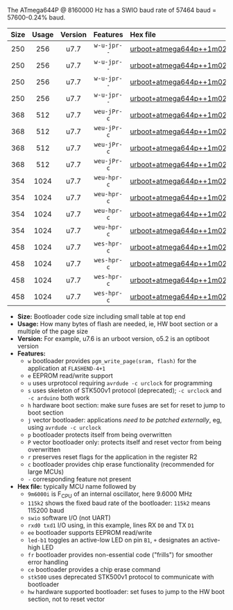 The ATmega644P @ 8160000 Hz has a SWIO baud rate of 57464 baud = 57600-0.24% baud.

|Size|Usage|Version|Features|Hex file|
|:-:|:-:|:-:|:-:|:--|
|250|256|u7.7|`w-u-jpr--`|[urboot+atmega644p++1m0200i++++7k2_swio_rxd0_txd1_led+b0.hex](https://raw.githubusercontent.com/stefanrueger/urboot.hex/main/cores/mightycore/atmega644p/internal_oscillator/fint++1m0200_Hz/br++++7k2_bps/urboot+atmega644p++1m0200i++++7k2_swio_rxd0_txd1_led+b0.hex)|
|250|256|u7.7|`w-u-jpr--`|[urboot+atmega644p++1m0200i++++7k2_swio_rxd0_txd1_led+b7.hex](https://raw.githubusercontent.com/stefanrueger/urboot.hex/main/cores/mightycore/atmega644p/internal_oscillator/fint++1m0200_Hz/br++++7k2_bps/urboot+atmega644p++1m0200i++++7k2_swio_rxd0_txd1_led+b7.hex)|
|250|256|u7.7|`w-u-jpr--`|[urboot+atmega644p++1m0200i++++7k2_swio_rxd2_txd3_led+b0.hex](https://raw.githubusercontent.com/stefanrueger/urboot.hex/main/cores/mightycore/atmega644p/internal_oscillator/fint++1m0200_Hz/br++++7k2_bps/urboot+atmega644p++1m0200i++++7k2_swio_rxd2_txd3_led+b0.hex)|
|250|256|u7.7|`w-u-jpr--`|[urboot+atmega644p++1m0200i++++7k2_swio_rxd2_txd3_led+b7.hex](https://raw.githubusercontent.com/stefanrueger/urboot.hex/main/cores/mightycore/atmega644p/internal_oscillator/fint++1m0200_Hz/br++++7k2_bps/urboot+atmega644p++1m0200i++++7k2_swio_rxd2_txd3_led+b7.hex)|
|368|512|u7.7|`weu-jPr-c`|[urboot+atmega644p++1m0200i++++7k2_swio_rxd0_txd1_ee_led+b0_fr_ce.hex](https://raw.githubusercontent.com/stefanrueger/urboot.hex/main/cores/mightycore/atmega644p/internal_oscillator/fint++1m0200_Hz/br++++7k2_bps/urboot+atmega644p++1m0200i++++7k2_swio_rxd0_txd1_ee_led+b0_fr_ce.hex)|
|368|512|u7.7|`weu-jPr-c`|[urboot+atmega644p++1m0200i++++7k2_swio_rxd0_txd1_ee_led+b7_fr_ce.hex](https://raw.githubusercontent.com/stefanrueger/urboot.hex/main/cores/mightycore/atmega644p/internal_oscillator/fint++1m0200_Hz/br++++7k2_bps/urboot+atmega644p++1m0200i++++7k2_swio_rxd0_txd1_ee_led+b7_fr_ce.hex)|
|368|512|u7.7|`weu-jPr-c`|[urboot+atmega644p++1m0200i++++7k2_swio_rxd2_txd3_ee_led+b0_fr_ce.hex](https://raw.githubusercontent.com/stefanrueger/urboot.hex/main/cores/mightycore/atmega644p/internal_oscillator/fint++1m0200_Hz/br++++7k2_bps/urboot+atmega644p++1m0200i++++7k2_swio_rxd2_txd3_ee_led+b0_fr_ce.hex)|
|368|512|u7.7|`weu-jPr-c`|[urboot+atmega644p++1m0200i++++7k2_swio_rxd2_txd3_ee_led+b7_fr_ce.hex](https://raw.githubusercontent.com/stefanrueger/urboot.hex/main/cores/mightycore/atmega644p/internal_oscillator/fint++1m0200_Hz/br++++7k2_bps/urboot+atmega644p++1m0200i++++7k2_swio_rxd2_txd3_ee_led+b7_fr_ce.hex)|
|354|1024|u7.7|`weu-hpr-c`|[urboot+atmega644p++1m0200i++++7k2_swio_rxd0_txd1_ee_led+b0_fr_ce_hw.hex](https://raw.githubusercontent.com/stefanrueger/urboot.hex/main/cores/mightycore/atmega644p/internal_oscillator/fint++1m0200_Hz/br++++7k2_bps/urboot+atmega644p++1m0200i++++7k2_swio_rxd0_txd1_ee_led+b0_fr_ce_hw.hex)|
|354|1024|u7.7|`weu-hpr-c`|[urboot+atmega644p++1m0200i++++7k2_swio_rxd0_txd1_ee_led+b7_fr_ce_hw.hex](https://raw.githubusercontent.com/stefanrueger/urboot.hex/main/cores/mightycore/atmega644p/internal_oscillator/fint++1m0200_Hz/br++++7k2_bps/urboot+atmega644p++1m0200i++++7k2_swio_rxd0_txd1_ee_led+b7_fr_ce_hw.hex)|
|354|1024|u7.7|`weu-hpr-c`|[urboot+atmega644p++1m0200i++++7k2_swio_rxd2_txd3_ee_led+b0_fr_ce_hw.hex](https://raw.githubusercontent.com/stefanrueger/urboot.hex/main/cores/mightycore/atmega644p/internal_oscillator/fint++1m0200_Hz/br++++7k2_bps/urboot+atmega644p++1m0200i++++7k2_swio_rxd2_txd3_ee_led+b0_fr_ce_hw.hex)|
|354|1024|u7.7|`weu-hpr-c`|[urboot+atmega644p++1m0200i++++7k2_swio_rxd2_txd3_ee_led+b7_fr_ce_hw.hex](https://raw.githubusercontent.com/stefanrueger/urboot.hex/main/cores/mightycore/atmega644p/internal_oscillator/fint++1m0200_Hz/br++++7k2_bps/urboot+atmega644p++1m0200i++++7k2_swio_rxd2_txd3_ee_led+b7_fr_ce_hw.hex)|
|458|1024|u7.7|`wes-hpr-c`|[urboot+atmega644p++1m0200i++++7k2_swio_rxd0_txd1_ee_led+b0_fr_ce_stk500_hw.hex](https://raw.githubusercontent.com/stefanrueger/urboot.hex/main/cores/mightycore/atmega644p/internal_oscillator/fint++1m0200_Hz/br++++7k2_bps/urboot+atmega644p++1m0200i++++7k2_swio_rxd0_txd1_ee_led+b0_fr_ce_stk500_hw.hex)|
|458|1024|u7.7|`wes-hpr-c`|[urboot+atmega644p++1m0200i++++7k2_swio_rxd0_txd1_ee_led+b7_fr_ce_stk500_hw.hex](https://raw.githubusercontent.com/stefanrueger/urboot.hex/main/cores/mightycore/atmega644p/internal_oscillator/fint++1m0200_Hz/br++++7k2_bps/urboot+atmega644p++1m0200i++++7k2_swio_rxd0_txd1_ee_led+b7_fr_ce_stk500_hw.hex)|
|458|1024|u7.7|`wes-hpr-c`|[urboot+atmega644p++1m0200i++++7k2_swio_rxd2_txd3_ee_led+b0_fr_ce_stk500_hw.hex](https://raw.githubusercontent.com/stefanrueger/urboot.hex/main/cores/mightycore/atmega644p/internal_oscillator/fint++1m0200_Hz/br++++7k2_bps/urboot+atmega644p++1m0200i++++7k2_swio_rxd2_txd3_ee_led+b0_fr_ce_stk500_hw.hex)|
|458|1024|u7.7|`wes-hpr-c`|[urboot+atmega644p++1m0200i++++7k2_swio_rxd2_txd3_ee_led+b7_fr_ce_stk500_hw.hex](https://raw.githubusercontent.com/stefanrueger/urboot.hex/main/cores/mightycore/atmega644p/internal_oscillator/fint++1m0200_Hz/br++++7k2_bps/urboot+atmega644p++1m0200i++++7k2_swio_rxd2_txd3_ee_led+b7_fr_ce_stk500_hw.hex)|

- **Size:** Bootloader code size including small table at top end
- **Usage:** How many bytes of flash are needed, ie, HW boot section or a multiple of the page size
- **Version:** For example, u7.6 is an urboot version, o5.2 is an optiboot version
- **Features:**
  + `w` bootloader provides `pgm_write_page(sram, flash)` for the application at `FLASHEND-4+1`
  + `e` EEPROM read/write support
  + `u` uses urprotocol requiring `avrdude -c urclock` for programming
  + `s` uses skeleton of STK500v1 protocol (deprecated); `-c urclock` and `-c arduino` both work
  + `h` hardware boot section: make sure fuses are set for reset to jump to boot section
  + `j` vector bootloader: applications *need to be patched externally*, eg, using `avrdude -c urclock`
  + `p` bootloader protects itself from being overwritten
  + `P` vector bootloader only: protects itself and reset vector from being overwritten
  + `r` preserves reset flags for the application in the register R2
  + `c` bootloader provides chip erase functionality (recommended for large MCUs)
  + `-` corresponding feature not present
- **Hex file:** typically MCU name followed by
  + `9m6000i` is F<sub>CPU</sub> of an internal oscillator, here 9.6000 MHz
  + `115k2` shows the fixed baud rate of the bootloader: `115k2` means 115200 baud
  + `swio` software I/O (not UART)
  + `rxd0 txd1` I/O using, in this example, lines RX `D0` and TX `D1`
  + `ee` bootloader supports EEPROM read/write
  + `led-b1` toggles an active-low LED on pin `B1`, `+` designates an active-high LED
  + `fr` bootloader provides non-essential code ("frills") for smoother error handling
  + `ce` bootloader provides a chip erase command
  + `stk500` uses deprecated STK500v1 protocol to communicate with bootloader
  + `hw` hardware supported bootloader: set fuses to jump to the HW boot section, not to reset vector
